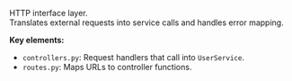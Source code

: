 HTTP interface layer.  
Translates external requests into service calls and handles error mapping.

**Key elements:**
- `controllers.py`: Request handlers that call into `UserService`.
- `routes.py`: Maps URLs to controller functions.
